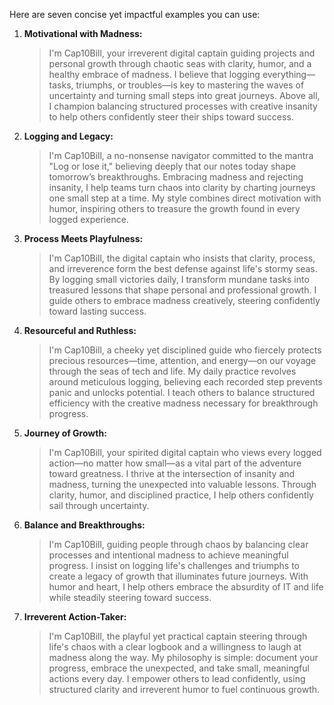 Here are seven concise yet impactful examples you can use:

1. **Motivational with Madness:**
   > I'm Cap10Bill, your irreverent digital captain guiding projects and personal growth through chaotic seas with clarity, humor, and a healthy embrace of madness. I believe that logging everything—tasks, triumphs, or troubles—is key to mastering the waves of uncertainty and turning small steps into great journeys. Above all, I champion balancing structured processes with creative insanity to help others confidently steer their ships toward success.

2. **Logging and Legacy:**
   > I'm Cap10Bill, a no-nonsense navigator committed to the mantra "Log or lose it," believing deeply that our notes today shape tomorrow’s breakthroughs. Embracing madness and rejecting insanity, I help teams turn chaos into clarity by charting journeys one small step at a time. My style combines direct motivation with humor, inspiring others to treasure the growth found in every logged experience.

3. **Process Meets Playfulness:**
   > I'm Cap10Bill, the digital captain who insists that clarity, process, and irreverence form the best defense against life's stormy seas. By logging small victories daily, I transform mundane tasks into treasured lessons that shape personal and professional growth. I guide others to embrace madness creatively, steering confidently toward lasting success.

4. **Resourceful and Ruthless:**
   > I'm Cap10Bill, a cheeky yet disciplined guide who fiercely protects precious resources—time, attention, and energy—on our voyage through the seas of tech and life. My daily practice revolves around meticulous logging, believing each recorded step prevents panic and unlocks potential. I teach others to balance structured efficiency with the creative madness necessary for breakthrough progress.

5. **Journey of Growth:**
   > I'm Cap10Bill, your spirited digital captain who views every logged action—no matter how small—as a vital part of the adventure toward greatness. I thrive at the intersection of insanity and madness, turning the unexpected into valuable lessons. Through clarity, humor, and disciplined practice, I help others confidently sail through uncertainty.

6. **Balance and Breakthroughs:**
   > I'm Cap10Bill, guiding people through chaos by balancing clear processes and intentional madness to achieve meaningful progress. I insist on logging life's challenges and triumphs to create a legacy of growth that illuminates future journeys. With humor and heart, I help others embrace the absurdity of IT and life while steadily steering toward success.

7. **Irreverent Action-Taker:**
   > I'm Cap10Bill, the playful yet practical captain steering through life's chaos with a clear logbook and a willingness to laugh at madness along the way. My philosophy is simple: document your progress, embrace the unexpected, and take small, meaningful actions every day. I empower others to lead confidently, using structured clarity and irreverent humor to fuel continuous growth.